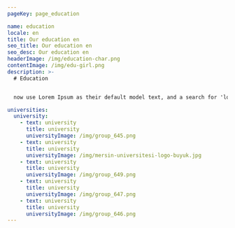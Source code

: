 ```yaml
---
pageKey: page_education

name: education
locale: en
title: Our education en
seo_title: Our education en
seo_desc: Our education en
headerImage: /img/education-char.png
contentImage: /img/edu-girl.png
description: >-
  # Education


  now use Lorem Ipsum as their default model text, and a search for 'lorem ipsum' will uncover many web sites still in their infancy. Various versions have evolved over the years, sometimes by accident, sometimes on purpose (injected humour and the like).

universities:
  university:
    - text: university
      title: university
      universityImage: /img/group_645.png
    - text: university
      title: university
      universityImage: /img/mersin-universitesi-logo-buyuk.jpg
    - text: university
      title: university
      universityImage: /img/group_649.png
    - text: university
      title: university
      universityImage: /img/group_647.png
    - text: university
      title: university
      universityImage: /img/group_646.png
---
```

